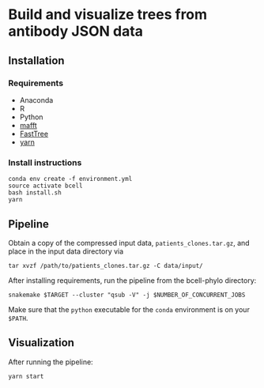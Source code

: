 # Build and visualize trees from antibody JSON data #

## Installation

### Requirements

- Anaconda 
- R 
- Python 
- [mafft](https://mafft.cbrc.jp/alignment/software/)
- [FastTree](http://www.microbesonline.org/fasttree/)
- [yarn](https://yarnpkg.com/en/)

### Install instructions

```
conda env create -f environment.yml
source activate bcell
bash install.sh
yarn
```

## Pipeline

Obtain a copy of the compressed input data, `patients_clones.tar.gz`, and place in the input data directory via

```
tar xvzf /path/to/patients_clones.tar.gz -C data/input/
```

After installing requirements, run the pipeline from the bcell-phylo directory:

```
snakemake $TARGET --cluster "qsub -V" -j $NUMBER_OF_CONCURRENT_JOBS
```

Make sure that the `python` executable for the `conda` environment is on your `$PATH`.

## Visualization

After running the pipeline:

```
yarn start
```
